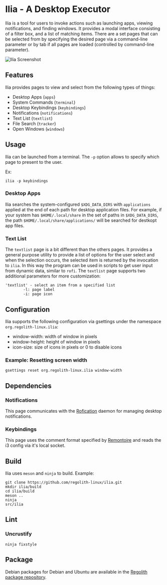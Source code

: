 # Ilia - A Desktop Executor

Ilia is a tool for users to invoke actions such as launching apps, viewing notifications, and finding windows.  It provides a modal interface consisting of a filter box, and a list of matching items. There are a set pages that can be selected from by specifying the desired page via a command-line parameter or by tab if all pages are loaded (controlled by command-line parameter).

![Ilia Screenshot](https://regolith-desktop.com/regolith-ilia-keybinding-window.png)

## Features

Ilia provides pages to view and select from the following types of things:
* Desktop Apps (`apps`)
* System Commands (`terminal`)
* Desktop Keybindings (`keybindings`)
* Notifications (`notifications`)
* Text List (`textlist`)
* File Search (`tracker`)
* Open Windows (`windows`)

## Usage

Ilia can be launched from a terminal. The `-p` option allows to specify which page to present to the user.

Ex:
```
ilia -p keybindings
```

### Desktop Apps

Ilia searches the system-configured `$XDG_DATA_DIRS` with `applications` applied at the end of each path for desktop application files.  For example, if your system has `$HOME/.local/share` in the set of paths in `$XDG_DATA_DIRS`, the path `$HOME/.local/share/applications/` will be searched for destkopt app files.

### Text List

The `textlist` page is a bit different than the others pages.  It provides a general purpose utility to provide a list of options for the user select and when the selection occurs, the selected item is returned by the invocation to `ilia`.  In this way the program can be used in scripts to get user input from dynamic data, similar to `rofi`.  The `textlist` page supports two additional parameters for more customization:

```
'textlist' - select an item from a specified list
        -l: page label
        -i: page icon
```

## Configuration

Ilia supports the following configuration via gsettings under the namespace `org.regolith-linux.ilia`:

* window-width: width of window in pixels
* window-height: height of window in pixels
* icon-size: size of icons in pixels or 0 to disable icons

### Example: Resetting screen width

```
gsettings reset org.regolith-linux.ilia window-width
```

## Dependencies

### Notifications

This page communicates with the [Rofication](https://github.com/regolith-linux/regolith-rofication) daemon for managing desktop notifications.

### Keybindings

This page uses the comment format specified by [Remontoire](https://github.com/regolith-linux/remontoire) and reads the i3 config via it's local socket.

## Build

Ilia uses `meson` and `ninja` to build.  Example:

```shell
git clone https://github.com/regolith-linux/ilia.git
mkdir ilia/build
cd ilia/build
meson ..
ninja
src/ilia
```

## Lint

### Uncrustify

```shell
ninja fixstyle
```

## Package

Debian packages for Debian and Ubuntu are available in the [Regolith package repository](https://github.com/regolith-linux/voulage).
